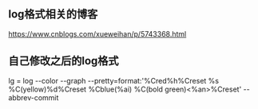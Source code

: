 ## log格式相关的博客
https://www.cnblogs.com/xueweihan/p/5743368.html

## 自己修改之后的log格式
lg = log --color --graph --pretty=format:'%Cred%h%Creset %s %C(yellow)%d%Creset %Cblue(%ai) %C(bold green)<%an>%Creset' --abbrev-commit
